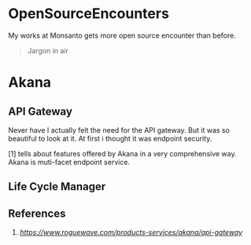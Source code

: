 # OpenSourceEncounters

My works at Monsanto gets more open source encounter than before.

> Jargon in air

# Akana

## API Gateway
Never have I actually felt the need for the API gateway. But it was so beautiful to look at it. At first i thought it was endpoint security. 

[1] tells about features offered by Akana in a very comprehensive way. Akana is muti-facet endpoint service.

## Life Cycle Manager

## References
1. _https://www.roguewave.com/products-services/akana/api-gateway_

